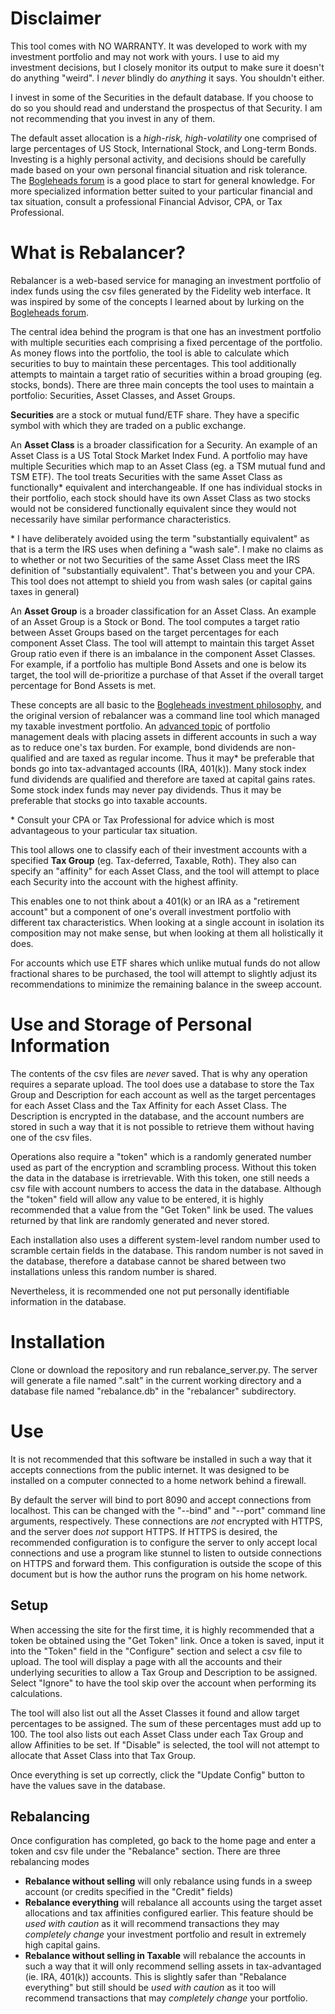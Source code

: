 # Disclaimer

This tool comes with NO WARRANTY. It was developed to work with my investment
portfolio and may not work with yours. I use to aid my investment decisions,
but I closely monitor its output to make sure it doesn't do anything "weird".
I *never* blindly do *anything* it says. You shouldn't either.

I invest in some of the Securities in the default database. If you choose to
do so you should read and understand the prospectus of that Security. I am not
recommending that you invest in any of them.

The default asset allocation is a *high-risk, high-volatility* one comprised
of large percentages of US Stock, International Stock, and Long-term Bonds.
Investing is a highly personal activity, and decisions should be carefully
made based on your own personal financial situation and risk tolerance. The
[Bogleheads forum](https://www.bogleheads.org/forum/index.php) is a good place
to start for general knowledge. For more specialized information better suited
to your particular financial and tax situation, consult a professional
Financial Advisor, CPA, or Tax Professional.

# What is Rebalancer?

Rebalancer is a web-based service for managing an investment portfolio
of index funds using the csv files generated by the Fidelity web interface.
It was inspired by some of the concepts I learned about by lurking on the
[Bogleheads forum](https://www.bogleheads.org/forum/index.php).

The central idea behind the program is that one has an investment portfolio
with multiple securities each comprising a fixed percentage of the portfolio.
As money flows into the portfolio, the tool is able to calculate which securities
to buy to maintain these percentages. This tool additionally attempts to maintain
a target ratio of securities within a broad grouping (eg. stocks, bonds). There
are three main concepts the tool uses to maintain a portfolio: Securities,
Asset Classes, and Asset Groups.

**Securities** are a stock or mutual fund/ETF share. They have a specific
symbol with which they are traded on a public exchange.

An **Asset Class** is a broader classification for a Security. An example of
an Asset Class is a US Total Stock Market Index Fund. A portfolio may have
multiple Securities which map to an Asset Class (eg. a TSM mutual fund and TSM
ETF). The tool treats Securities with the same Asset Class as functionally*
equivalent and interchangeable. If one has individual stocks in their portfolio,
each stock should have its own Asset Class as two stocks would not be considered
functionally equivalent since they would not necessarily have similar performance
characteristics.

\* I have deliberately avoided using the term "substantially equivalent" as
that is a term the IRS uses when defining a "wash sale". I make no claims as
to whether or not two Securities of the same Asset Class meet the IRS definition
of "substantially equivalent". That's between you and your CPA. This tool does
not attempt to shield you from wash sales (or capital gains taxes in general)

An **Asset Group** is a broader classification for an Asset Class. An example of
an Asset Group is a Stock or Bond. The tool computes a target ratio between
Asset Groups based on the target percentages for each component Asset Class.
The tool will attempt to maintain this target Asset Group ratio even if there
is an imbalance in the component Asset Classes. For example, if a portfolio has
multiple Bond Assets and one is below its target, the tool will de-prioritize
a purchase of that Asset if the overall target percentage for Bond Assets is met.

These concepts are all basic to the
[Bogleheads investment philosophy](https://www.bogleheads.org/wiki/Bogleheads%C2%AE_investment_philosophy),
and the original version of rebalancer was a command line tool which managed my
taxable investment portfolio. An
[advanced topic](https://www.bogleheads.org/wiki/Tax-efficient_fund_placement)
of portfolio management deals with placing assets in different accounts in
such a way as to reduce one's tax burden. For example, bond dividends are
non-qualified and are taxed as regular income. Thus it may* be preferable that
bonds go into tax-advantaged accounts (IRA, 401(k)). Many stock index fund
dividends are qualified and therefore are taxed at capital gains rates. Some
stock index funds may never pay dividends. Thus it may be preferable that stocks
go into taxable accounts.

\* Consult your CPA or Tax Professional for advice which is most advantageous to
your particular tax situation.

This tool allows one to classify each of their investment accounts with a
specified **Tax Group** (eg. Tax-deferred, Taxable, Roth). They also can specify
an "affinity" for each Asset Class, and the tool will attempt to place each
Security into the account with the highest affinity.

This enables one to not think about a 401(k) or an IRA as a "retirement account"
but a component of one's overall investment portfolio with different tax
characteristics. When looking at a single account in isolation its composition
may not make sense, but when looking at them all holistically it does.

For accounts which use ETF shares which unlike mutual funds do not allow
fractional shares to be purchased, the tool will attempt to slightly adjust
its recommendations to minimize the remaining balance in the sweep account.

# Use and Storage of Personal Information

The contents of the csv files are *never* saved. That is why any operation
requires a separate upload. The tool does use a database to store the Tax Group
and Description for each account as well as the target percentages for each
Asset Class and the Tax Affinity for each Asset Class. The Description is
encrypted in the database, and the account numbers are stored in such a way that
it is not possible to retrieve them without having one of the csv files.

Operations also require a "token" which is a randomly generated number used as
part of the encryption and scrambling process. Without this token the data in the
database is irretrievable. With this token, one still needs a csv file with
account numbers to access the data in the database. Although the "token" field
will allow any value to be entered, it is highly recommended that a value
from the "Get Token" link be used. The values returned by that link are randomly
generated and never stored.

Each installation also uses a different system-level random number used to
scramble certain fields in the database. This random number is not saved in the
database, therefore a database cannot be shared between two installations
unless this random number is shared.

Nevertheless, it is recommended one not put personally identifiable information
in the database.

# Installation

Clone or download the repository and run rebalance_server.py. The server
will generate a file named ".salt" in the current working directory and
a database file named "rebalance.db" in the "rebalancer" subdirectory.

# Use

It is not recommended that this software be installed in such a way that
it accepts connections from the public internet. It was designed to be
installed on a computer connected to a home network behind a firewall.

By default the server will bind to port 8090 and accept connections from
localhost. This can be changed with the "--bind" and "--port" command line
arguments, respectively. These connections are *not* encrypted with HTTPS, and
the server does *not* support HTTPS. If HTTPS is desired, the recommended
configuration is to configure the server to only accept local connections and
use a program like stunnel to listen to outside connections on HTTPS and forward
them. This configuration is outside the scope of this document but is how the
author runs the program on his home network.

## Setup

When accessing the site for the first time, it is highly recommended that
a token be obtained using the "Get Token" link. Once a token is saved, input
it into the "Token" field in the "Configure" section and select a csv file to
upload. The tool will display a page with all the accounts and their underlying
securities to allow a Tax Group and Description to be assigned. Select "Ignore"
to have the tool skip over the account when performing its calculations. 

The tool will also list out all the Asset Classes it found and allow target
percentages to be assigned. The sum of these percentages must add up to 100.
The tool also lists out each Asset Class under each Tax Group and allow
Affinities to be set. If "Disable" is selected, the tool will not attempt to
allocate that Asset Class into that Tax Group.

Once everything is set up correctly, click the "Update Config" button to have
the values save in the database.

## Rebalancing

Once configuration has completed, go back to the home page and enter a token
and csv file under the "Rebalance" section. There are three rebalancing modes

* **Rebalance without selling** will only rebalance using funds in a sweep
     account (or credits specified in the "Credit" fields)
* **Rebalance everything** will rebalance all accounts using the target
  asset allocations and tax affinities configured earlier. This feature should
  be *used with caution* as it will recommend transactions they may *completely
  change* your investment portfolio and result in extremely high capital gains.
* **Rebalance without selling in Taxable** will rebalance the accounts in such
  a way that it will only recommend selling assets in tax-advantaged (ie. 
  IRA, 401(k)) accounts. This is slightly safer than "Rebalance everything" but
  still should be *used with caution* as it too will recommend transactions that
  may *completely change* your portfolio.

